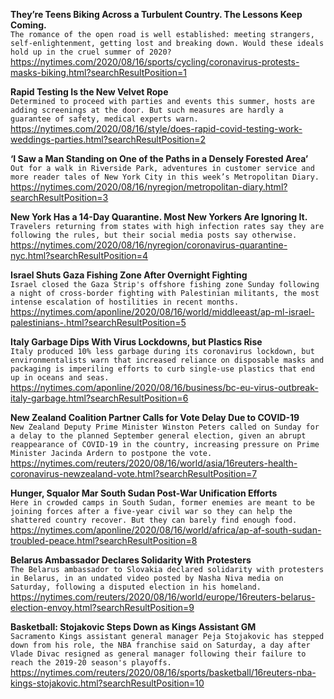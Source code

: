 **They’re Teens Biking Across a Turbulent Country. The Lessons Keep Coming.**\
`The romance of the open road is well established: meeting strangers, self-enlightenment, getting lost and breaking down. Would these ideals hold up in the cruel summer of 2020?`\
https://nytimes.com/2020/08/16/sports/cycling/coronavirus-protests-masks-biking.html?searchResultPosition=1

**Rapid Testing Is the New Velvet Rope**\
`Determined to proceed with parties and events this summer, hosts are adding screenings at the door. But such measures are hardly a guarantee of safety, medical experts warn.`\
https://nytimes.com/2020/08/16/style/does-rapid-covid-testing-work-weddings-parties.html?searchResultPosition=2

**‘I Saw a Man Standing on One of the Paths in a Densely Forested Area’**\
`Out for a walk in Riverside Park, adventures in customer service and more reader tales of New York City in this week’s Metropolitan Diary.`\
https://nytimes.com/2020/08/16/nyregion/metropolitan-diary.html?searchResultPosition=3

**New York Has a 14-Day Quarantine. Most New Yorkers Are Ignoring It.**\
`Travelers returning from states with high infection rates say they are following the rules, but their social media posts say otherwise.`\
https://nytimes.com/2020/08/16/nyregion/coronavirus-quarantine-nyc.html?searchResultPosition=4

**Israel Shuts Gaza Fishing Zone After Overnight Fighting**\
`Israel closed the Gaza Strip's offshore fishing zone Sunday following a night of cross-border fighting with Palestinian militants, the most intense escalation of hostilities in recent months. `\
https://nytimes.com/aponline/2020/08/16/world/middleeast/ap-ml-israel-palestinians-.html?searchResultPosition=5

**Italy Garbage Dips With Virus Lockdowns, but Plastics Rise**\
`Italy produced 10% less garbage during its coronavirus lockdown, but environmentalists warn that increased reliance on disposable masks and packaging is imperiling efforts to curb single-use plastics that end up in oceans and seas.`\
https://nytimes.com/aponline/2020/08/16/business/bc-eu-virus-outbreak-italy-garbage.html?searchResultPosition=6

**New Zealand Coalition Partner Calls for Vote Delay Due to COVID-19**\
`New Zealand Deputy Prime Minister Winston Peters called on Sunday for a delay to the planned September general election, given an abrupt reappearance of COVID-19 in the country, increasing pressure on Prime Minister Jacinda Ardern to postpone the vote. `\
https://nytimes.com/reuters/2020/08/16/world/asia/16reuters-health-coronavirus-newzealand-vote.html?searchResultPosition=7

**Hunger, Squalor Mar South Sudan Post-War Unification Efforts**\
`Here in crowded camps in South Sudan, former enemies are meant to be joining forces after a five-year civil war so they can help the shattered country recover. But they can barely find enough food.`\
https://nytimes.com/aponline/2020/08/16/world/africa/ap-af-south-sudan-troubled-peace.html?searchResultPosition=8

**Belarus Ambassador Declares Solidarity With Protesters**\
`The Belarus ambassador to Slovakia declared solidarity with protesters in Belarus, in an undated video posted by Nasha Niva media on Saturday, following a disputed election in his homeland.`\
https://nytimes.com/reuters/2020/08/16/world/europe/16reuters-belarus-election-envoy.html?searchResultPosition=9

**Basketball: Stojakovic Steps Down as Kings Assistant GM**\
`Sacramento Kings assistant general manager Peja Stojakovic has stepped down from his role, the NBA franchise said on Saturday, a day after Vlade Divac resigned as general manager following their failure to reach the 2019-20 season's playoffs.`\
https://nytimes.com/reuters/2020/08/16/sports/basketball/16reuters-nba-kings-stojakovic.html?searchResultPosition=10

